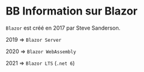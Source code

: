 # BB Information sur Blazor

`Blazor` est créé en 2017 par Steve Sanderson.

2019 => `Blazor Server`

2020 => `Blazor WebAssembly`

2021 => `Blazor LTS` (`.net 6`)